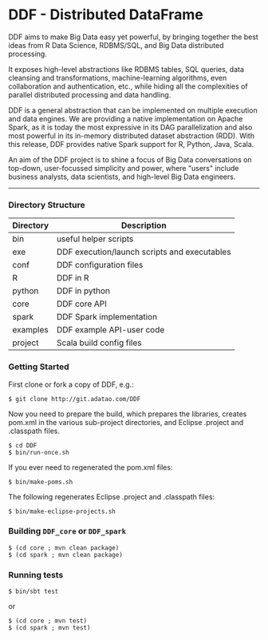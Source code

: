 # DDF - Distributed DataFrame 

DDF aims to make Big Data easy yet powerful, by bringing together
the best ideas from R Data Science, RDBMS/SQL, and Big Data distributed
processing.

It exposes high-level abstractions like RDBMS tables,
SQL queries, data cleansing and transformations, machine-learning
algorithms, even collaboration and authentication, etc., while
hiding all the complexities of parallel distributed processing
and data handling.

DDF is a general abstraction that can be implemented on multiple
execution and data engines. We are providing a native implementation
on Apache Spark, as it is today the most expressive in its DAG
parallelization and also most powerful in its in-memory distributed
dataset abstraction (RDD). With this release, DDF provides native
Spark support for R, Python, Java, Scala.

An aim of the DDF project is to shine a focus of Big Data conversations
on top-down, user-focussed simplicity and power, where "users" include
business analysts, data scientists, and high-level Big Data engineers.

---

### Directory Structure

| Directory | Description |
|-----------|-------------|
| bin | useful helper scripts |
| exe | DDF execution/launch scripts and executables |
| conf | DDF configuration files |
| R | DDF in R |
| python | DDF in python |
| core | DDF core API |
| spark | DDF Spark implementation |
| examples | DDF example API-user code |
| project | Scala build config files |

### Getting Started

First clone or fork a copy of DDF, e.g.:

```
$ git clone http://git.adatao.com/DDF 
```

Now you need to prepare the build, which prepares the libraries,
creates pom.xml in the various sub-project directories, and Eclipse
.project and .classpath files.

```
$ cd DDF
$ bin/run-once.sh
```

If you ever need to regenerated the pom.xml files:

```
$ bin/make-poms.sh
```

The following regenerates Eclipse .project and .classpath files:

```
$ bin/make-eclipse-projects.sh
```

### Building `DDF_core` or `DDF_spark`

```
$ (cd core ; mvn clean package)
$ (cd spark ; mvn clean package)
```

### Running tests
	
```
$ bin/sbt test
```

or

```
$ (cd core ; mvn test)
$ (cd spark ; mvn test)
```
